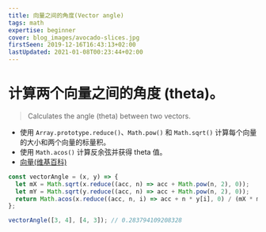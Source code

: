 ```yaml
---
title: 向量之间的角度(Vector angle)
tags: math
expertise: beginner
cover: blog_images/avocado-slices.jpg
firstSeen: 2019-12-16T16:43:13+02:00
lastUpdated: 2021-01-08T00:23:44+02:00
---
```


# 计算两个向量之间的角度 (theta)。
> Calculates the angle (theta) between two vectors.

- 使用 `Array.prototype.reduce()`、`Math.pow()` 和 `Math.sqrt()` 计算每个向量的大小和两个向量的标量积。
- 使用 `Math.acos()` 计算反余弦并获得 theta 值。
- [向量(维基百科)](https://zh.wikipedia.org/zh-cn/%E5%90%91%E9%87%8F)

```js
const vectorAngle = (x, y) => {
  let mX = Math.sqrt(x.reduce((acc, n) => acc + Math.pow(n, 2), 0));
  let mY = Math.sqrt(y.reduce((acc, n) => acc + Math.pow(n, 2), 0));
  return Math.acos(x.reduce((acc, n, i) => acc + n * y[i], 0) / (mX * mY));
};
```

```js
vectorAngle([3, 4], [4, 3]); // 0.283794109208328
```

